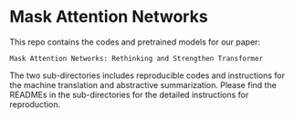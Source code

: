 
# Mask Attention Networks

This repo contains the codes and pretrained models for our paper:

```
Mask Attention Networks: Rethinking and Strengthen Transformer
```

The two sub-directories includes reproducible codes 
and instructions for the machine translation and abstractive summarization. 
Please find the READMEs in the sub-directories for the detailed instructions for reproduction.

